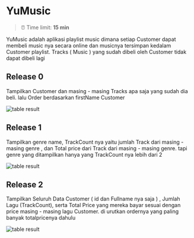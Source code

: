 # YuMusic

> ⏰ Time limit: **15 min**

YuMusic adalah aplikasi playlist music dimana setiap Customer dapat membeli music nya secara online dan musicnya tersimpan kedalam Customer playlist. Tracks ( Music ) yang sudah dibeli oleh Customer tidak dapat dibeli lagi 

## Release 0
Tampilkan Customer dan masing - masing Tracks apa saja yang sudah dia beli.
lalu Order berdasarkan firstName Customer

![table result](https://image.ibb.co/miaAAL/table-yumusic-release-0.png)

## Release 1
Tampilkan genre name, TrackCount nya yaitu jumlah Track dari masing - masing genre , dan Total price dari Track dari masing - masing genre. tapi genre yang ditampilkan hanya yang TrackCount nya lebih dari 2 

![table result](https://image.ibb.co/eqbTx0/table-yumusic-release-1.png)

## Release 2
Tampilkan Seluruh Data Customer ( id dan Fullname nya saja ) , Jumlah Lagu (TrackCount), serta Total Price yang mereka bayar sesuai dengan price masing - masing lagu Customer. di urutkan ordernya yang paling banyak totalpricenya dahulu 

![table result](https://image.ibb.co/b97qAL/table-yumusic-release-2.png)

